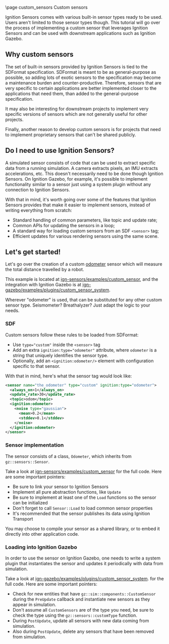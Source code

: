\page custom_sensors Custom sensors

Ignition Sensors comes with various built-in sensor types ready to be used.
Users aren't limited to those sensor types though. This tutorial will go over
the process of implementing a custom sensor that leverages Ignition Sensors
and can be used with downstream applications such as Ignition Gazebo.

## Why custom sensors

The set of built-in sensors provided by Ignition Sensors is tied to the
SDFormat specification. SDFormat is meant to be as general-purpose as possible,
so adding lots of exotic sensors to the specification may become a maintenance
burden and counter-productive. Therefore, sensors that are very specific to
certain applications are better implemented closer to the applications that
need them, than added to the general-purpose specification.

It may also be interesting for downstream projects to implement very specific
versions of sensors which are not generally useful for other projects.

Finally, another reason to develop custom sensors is for projects that need to
implement proprietary sensors that can't be shared publicly.

## Do I need to use Ignition Sensors?

A simulated sensor consists of code that can be used to extract specific data
from a running simulation. A camera extracts pixels, an IMU extracts
accelerations, etc. This doesn't necessarily need to be done though Ignition
Sensors. On Ignition Gazebo, for example, it's possible to implement
functionality similar to a sensor just using a system plugin without any
connection to Ignition Sensors.

With that in mind, it's worth going over some of the features that Ignition
Sensors provides that make it easier to implement sensors, instead of writing
everything from scratch:

* Standard handling of common parameters, like topic and update rate;
* Common APIs for updating the sensors in a loop;
* A standard way for loading custom sensors from an SDF `<sensor>` tag;
* Efficient updates for various rendering sensors using the same scene.

## Let's get started!

Let's go over the creation of a custom
[odometer](https://en.wikipedia.org/wiki/Odometer) sensor which will measure
the total distance travelled by a robot.

This example is located at
[ign-sensors/examples/custom_sensor](https://github.com/ignitionrobotics/ign-sensors/tree/main/examples/custom_sensor),
and the integration with Ignition Gazebo is at
[ign-gazebo/examples/plugins/custom_sensor_system](https://github.com/ignitionrobotics/ign-gazebo/tree/main/examples/plugin/custom_sensor_system).

Wherever "odometer" is used, that can be substituted for any other custom sensor
type. Seismometer? Breathalyzer? Just adapt the logic to your needs.

### SDF

Custom sensors follow these rules to be loaded from SDFormat:

* Use `type="custom"` inside the `<sensor>` tag
* Add an extra `ignition:type="odometer"` attribute, where `odometer`
  is a string that uniquely identifies the sensor type.
* Optionally, add an `<ignition:odometer/>` element with configuration
  specific to that sensor.

With that in mind, here's what the sensor tag would look like:

```xml
<sensor name="the_odometer" type="custom" ignition:type="odometer">
  <always_on>1</always_on>
  <update_rate>30</update_rate>
  <topic>odom</topic>
  <ignition:odometer>
    <noise type="gaussian">
      <mean>0.2</mean>
      <stddev>0.1</stddev>
    </noise>
  </ignition:odometer>
</sensor>
```

### Sensor implementation

The sensor consists of a class, `Odometer`, which inherits from
`gz::sensors::Sensor`.

Take a look at
[ign-sensors/examples/custom_sensor](https://github.com/ignitionrobotics/ign-sensors/tree/main/examples/custom_sensor)
for the full code. Here are some important pointers:

* Be sure to link your sensor to Ignition Sensors
* Implement all pure abstraction functions, like `Update`
* Be sure to implement at least one of the `Load` functions so the sensor can be initialized
* Don't forget to call `Sensor::Load` to load common sensor properties
* It's recommended that the sensor publishes its data using Ignition Transport

You may choose to compile your sensor as a shared library, or to embed it
directly into other application code.

### Loading into Ignition Gazebo

In order to use the sensor on Ignition Gazebo, one needs to write a system
plugin that instantiates the sensor and updates it periodically with data from
simulation.

Take a look at
[ign-gazebo/examples/plugins/custom_sensor_system](https://github.com/ignitionrobotics/ign-gazebo/tree/main/examples/plugin/custom_sensor_system).
for the full code. Here are some important pointers:

* Check for new entities that have `gz::sim::components::CustomSensor`
  during the `PreUpdate` callback and instantiate new sensors as they appear
  in simulation.
* Don't assume all `CustomSensors` are of the type you need, be sure to check
  the type using the `gz::sensors::customType` function.
* During `PostUpdate`, update all sensors with new data coming from simulation.
* Also during `PostUpdate`, delete any sensors that have been removed from
  simulation.

